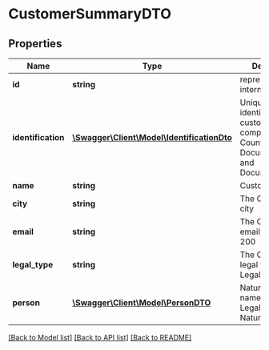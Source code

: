 # CustomerSummaryDTO

## Properties
Name | Type | Description | Notes
------------ | ------------- | ------------- | -------------
**id** | **string** | represents the internal id | [optional] 
**identification** | [**\Swagger\Client\Model\IdentificationDto**](IdentificationDto.md) | Unique identification of a customer compoesd by CountryCode, DocumentType and DocumentNumber | [optional] 
**name** | **string** | Customer&#39;s name | [optional] 
**city** | **string** | The Customer&#39;s city | [optional] 
**email** | **string** | The Customer&#39;s email; MaxLength: 200 | [optional] 
**legal_type** | **string** | The Customer&#39;s legal type (e.g. Legal, Natural) | [optional] 
**person** | [**\Swagger\Client\Model\PersonDTO**](PersonDTO.md) | Natural person name if LegalType &#x3D; Natural | [optional] 

[[Back to Model list]](../README.md#documentation-for-models) [[Back to API list]](../README.md#documentation-for-api-endpoints) [[Back to README]](../README.md)


